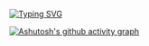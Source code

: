[![Typing SVG](https://readme-typing-svg.herokuapp.com/?color=000000&size=35&center=true&vCenter=true&width=1000&lines=HELLO,+My+name+is+Mateus+Oliveira👋;I'm+20+years+old;I'm+from+Brazil;;Be+Welcome!+:%29)](https://git.io/typing-svg)


[![Ashutosh's github activity graph](https://github-readme-activity-graph.vercel.app/graph?username=0liveira-mateus&bg_color=000000&color=f1f6f8&line=00b3ff&point=379cbe&area=true&hide_border=true)](https://github.com/ashutosh00710/github-readme-activity-graph) 

